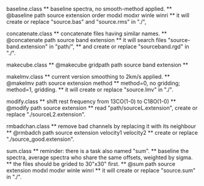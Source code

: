 
baseline.class
** baseline spectra, no smooth-method applied. 
** @baseline path source extension order modxl modxr winle winri
** it will create or replace "source.bas" and "source.rms" in "./", 

concatenate.class
** concatenate files having similar names.
** @concatenate path source band extension
** it will search files "source-band.extension" in "path/", 
** and create or replace "sourceband.rgd" in "./". 

makecube.class
** @makecube gridpath path source band extension
**

makelmv.class
** current version smoothing to 2km/s  applied.
** @makelmv path source extension method
** method=0, no gridding; method=1, gridding. 
** it will create or replace "source.lmv" in "./".

modify.class
** shift rest frequency from 13CO(1-0) to C18O(1-0)
** @modify path source extension
** read "path/sourceL.extension", create or replace "./sourceL2.extension".

rmbadchan.class
** remove bad channels by replacing it with its neighbour
** @rmbadch path source extension velocity1 velocity2
** create or replace "./source_good.extension".

sum.class
** reminder: there is a task also named "sum".
** baseline the spectra, average spectra who share the same offsets, weighted by sigma.
** the files should be grided to 30"x30" first. 
** @sum path source extension modxl modxr winle winri
** it will create or replace "source.sum" in "./".


